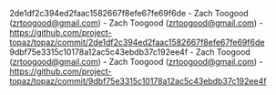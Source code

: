 2de1df2c394ed2faac1582667f8efe67fe69f6de - Zach Toogood (zrtoogood@gmail.com) - Zach Toogood (zrtoogood@gmail.com) - https://github.com/project-topaz/topaz/commit/2de1df2c394ed2faac1582667f8efe67fe69f6de
9dbf75e3315c10178a12ac5c43ebdb37c192ee4f - Zach Toogood (zrtoogood@gmail.com) - Zach Toogood (zrtoogood@gmail.com) - https://github.com/project-topaz/topaz/commit/9dbf75e3315c10178a12ac5c43ebdb37c192ee4f
